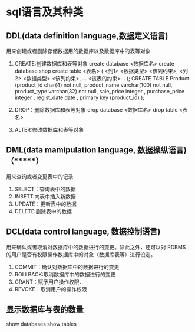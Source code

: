 
# sql语言及其种类
## DDL(data definition language,数据定义语言)
用来创建或者删除存储数据用的数据库以及数据库中的表等对象

1. CREATE:创建数据库和表等对象
create database <数据库名>
create database shop
create table <表名> (
    <列1> <数据类型> <该列约束>,
    <列2> <数据类型> <该列约束>,
    ...
    <该表的约束>...
);
 CREATE TABLE Product
 (product_id char(4) not null,
 product_name varchar(100) not null,
 product_type varchar(32) not null,
 sale_price integer  ,
 purchase_price integer  ,
 regist_date date  ,
 primary key (product_id)
 );

2. DROP：删除数据库和表等对象
drop database <数据库名>
drop table <表名>

3. ALTER:修改数据库和表等对象

## DML(data mamipulation language, 数据操纵语言) （*****）
用来查询或者变更表中的记录

1. SELECT：查询表中的数据
2. INSETT:向表中插入新数据
3. UPDATE：更新表中的数据
4. DELETE:删除表中的数据

## DCL(data control language, 数据控制语言)
用来确认或者取消对数据库中的数据进行的变更。除此之外，还可以对 RDBMS 的用户是否有权限操作数据库中的对象（数据库表等）进行设定。

1. COMMIT：确认对数据库中的数据进行的变更
2. ROLLBACK:取消数据库中的数据进行的变更
3. GRANT：赋予用户操作权限、
4. REVOKE：取消用户的操作权限

## 显示数据库与表的数量
show databases
show tables